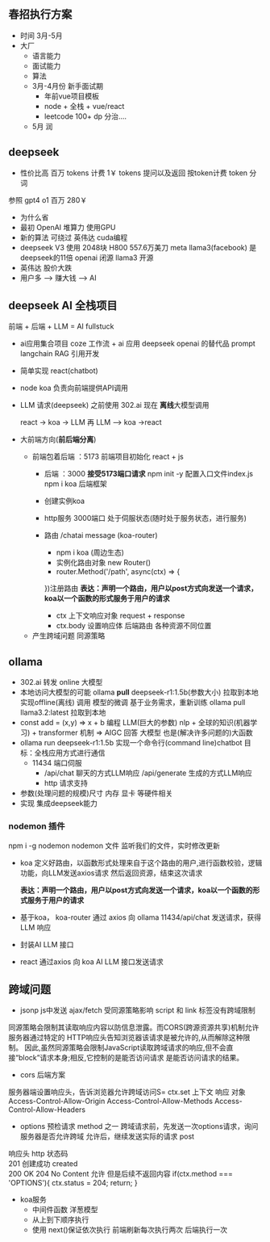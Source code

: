 ## 春招执行方案

- 时间
  3月-5月
- 大厂
  - 语言能力
  - 面试能力
  - 算法
  - 3月-4月份 新手面试期
    - 年前vue项目模板
    - node +  全栈 + vue/react
    - leetcode 100+ dp 分治....
  - 5月 润  

## deepseek
  - 性价比高
  百万 tokens 计费 1￥
  tokens 提问以及返回 按token计费
  token 分词

  参照 gpt4 o1 百万 280￥
  - 为什么省
   - 最初 OpenAI 堆算力 使用GPU
   - 新的算法 可绕过 英伟达 cuda编程
   - deepseek V3 使用 2048块 H800 557.6万美刀 
     meta   llama3(facebook) 是deepseek的11倍
     openai 闭源
     llama3 开源
   - 英伟达 股价大跌
   - 用户多 --> 赚大钱 --> AI
## deepseek AI 全栈项目
   前端 + 后端 + LLM = AI fullstuck 
- ai应用集合项目
  coze 工作流 + ai 应用
  deepseek openai 的替代品 prompt
  langchain  RAG 引用开发

- 简单实现 react(chatbot)
- node koa
  负责向前端提供API调用
- LLM 请求(deepseek)  之前使用 302.ai 
  现在 **离线**大模型调用

  react -> koa -> LLM 再 LLM —> koa ->react 

- 大前端方向(**前后端分离**)
  - 前端包着后端
    ：5173
    前端项目初始化 react + js
    - 后端
    ：3000  **接受5173端口请求**
      npm init -y
     配置入口文件index.js
     npm i koa 后端框架
     - 创建实例koa
     - http服务 3000端口 处于伺服状态(随时处于服务状态，进行服务)
     - 路由 /chatai  message   (koa-router)
        - npm i koa (周边生态)
        - 实例化路由对象 new Router()
        - router.Method('/path', async(ctx) => {

        })注册路由
        **表达：声明一个路由，用户以post方式向发送一个请求，koa以一个函数的形式服务于用户的请求**
        - ctx 上下文响应对象 request + response
        - ctx.body 设置响应体
     后端路由 各种资源不同位置
  - 产生跨域问题 同源策略


## ollama
  - 302.ai 转发 online 大模型
  - 本地访问大模型的可能
   ollama **pull** deepseek-r1:1.5b(参数大小) 拉取到本地  实现offline(离线) 调用
   模型的微调 基于业务需求，重新训练
   ollama pull llama3.2:latest  拉取到本地
   - const add = (x,y) => x + b 编程
     LLM(巨大的参数) nlp + 全球的知识(机器学习) + transformer 机制 => AIGC 回答 大模型 也是(解决许多问题的)大函数
   - ollama run deepseek-r1:1.5b 
     实现一个命令行(command line)chatbot
     目标：全栈应用方式进行通信
      - 11434 端口伺服
        - /api/chat 聊天的方式LLM响应
          /api/generate 生成的方式LLM响应
        - http 请求支持
   - 参数(处理问题的规模)尺寸
     内存 显卡 等硬件相关 
   - 实现 集成deepseek能力

   ### nodemon 插件

   npm i -g nodemon
   nodemon  文件
   监听我们的文件，实时修改更新

- koa
定义好路由，以函数形式处理来自于这个路由的用户,进行函数校验，逻辑功能，向LLM发送axios请求
然后返回资源，结束这次请求

    **表达：声明一个路由，用户以post方式向发送一个请求，koa以一个函数的形式服务于用户的请求**

- 基于koa， koa-router 通过 axios 向 ollama 11434/api/chat 发送请求，获得LLM 响应
- 封装AI LLM 接口


- react 通过axios 向 koa AI LLM 接口发送请求

## 跨域问题
  - jsonp 
    js中发送 ajax/fetch 受同源策略影响
    <script src=""></script>
    script 和 link 标签没有跨域限制

同源策略会限制其读取响应内容以防信息泄露。而CORS(跨源资源共享)机制允许服务器通过特定的
HTTP响应头告知浏览器该请求是被允许的,从而解除这种限制。
因此,虽然同源策略会限制JavaScript读取跨域请求的响应,但不会直接“block”请求本身;相反,它控制的是能否访问请求
是能否访问请求的结果。


   - cors 后端方案

   服务器端设置响应头，告诉浏览器允许跨域访问S=
   ctx.set 上下文 响应 对象
   Access-Control-Allow-Origin
   Access-Control-Allow-Methods
   Access-Control-Allow-Headers

   - options 预检请求  method 之一
   跨域请求前，先发送一次options请求，询问服务器是否允许跨域
   允许后，继续发送实际的请求 post

   响应头 http 状态码    
   201 创建成功 created  
   200 OK
   204 No Content 允许 但是后续不返回内容
    if(ctx.method === 'OPTIONS'){
      ctx.status = 204;
      return;
    }


  

  - koa服务 
    - 中间件函数  洋葱模型
    - 从上到下顺序执行
    - 使用 next()保证依次执行
    前端刷新每次执行两次
    后端执行一次